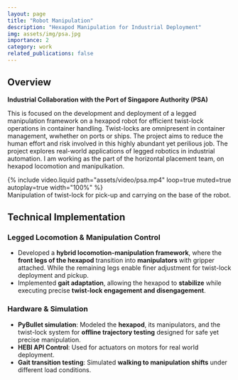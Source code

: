 ```yaml
---
layout: page
title: "Robot Manipulation"
description: "Hexapod Manipulation for Industrial Deployment"
img: assets/img/psa.jpg
importance: 2
category: work
related_publications: false
---
```



## Overview

**Industrial Collaboration with the Port of Singapore Authority (PSA)**

This is focused on the development and deployment of a legged manipulation framework on a hexapod robot for efficient twist-lock operations in container handling. Twist-locks are omnipresent in container management, wwhether on ports or ships. The project aims to reduce the human effort and risk involved in this highly abundant yet perilious job. The project explores real-world applications of legged robotics in industrial automation. I am working as the part of the horizontal placement team, on hexapod locomotion and manipulkation. 

<div class="text-center">
    <div class="col-sm-6 mx-auto mt-3 mt-md-0">
        {% include video.liquid path="assets/video/psa.mp4" loop=true muted=true autoplay=true width="100%" %}
        <div class="caption text-center">Manipulation of twist-lock for pick-up and carrying on the base of the robot.</div>
    </div>
</div>


## **Technical Implementation**
### **Legged Locomotion & Manipulation Control**
- Developed a **hybrid locomotion-manipulation framework**, where the **front legs of the hexapod** transition into **manipulators** with gripper attached. While the remaining legs enable finer adjustment for twist-lock deployment and pickup.
- Implemented **gait adaptation**, allowing the hexapod to **stabilize** while executing precise **twist-lock engagement and disengagement**.

### **Hardware & Simulation**
- **PyBullet simulation**: Modeled the **hexapod**, its manipulators, and the twist-lock system for **offline trajectory testing** designed for safe yet precise manipulation.
- **HEBI API Control**: Used for actuators on motors for real world deployment.
- **Gait transition testing**: Simulated **walking to manipulation shifts** under different load conditions.





